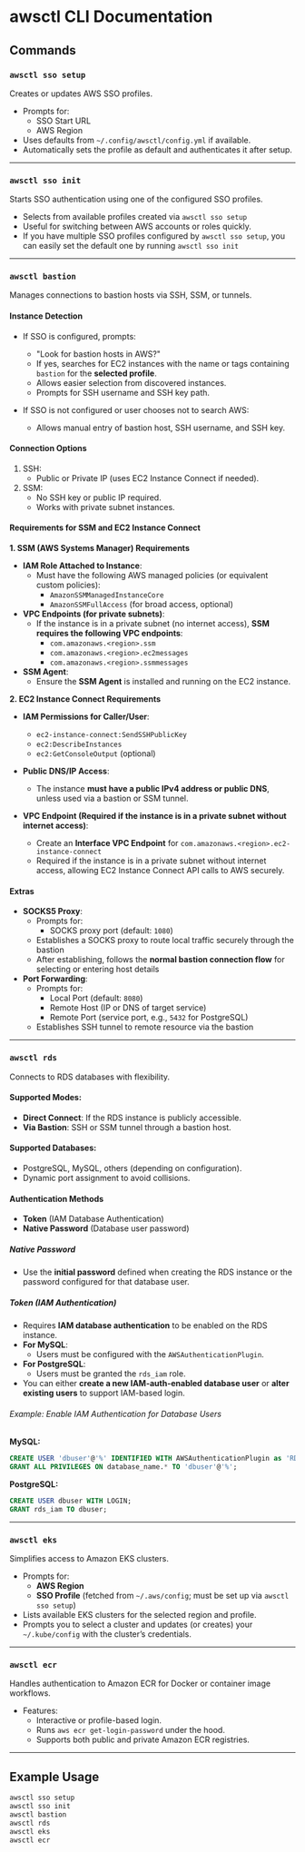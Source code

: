 # awsctl CLI Documentation

## Commands

### `awsctl sso setup`

Creates or updates AWS SSO profiles.

- Prompts for:
  - SSO Start URL
  - AWS Region
- Uses defaults from `~/.config/awsctl/config.yml` if available.
- Automatically sets the profile as default and authenticates it after setup.

---

### `awsctl sso init`

Starts SSO authentication using one of the configured SSO profiles.

- Selects from available profiles created via `awsctl sso setup`
- Useful for switching between AWS accounts or roles quickly.
- If you have multiple SSO profiles configured by `awsctl sso setup`, you can easily set the default one by running `awsctl sso init`

---

### `awsctl bastion`

Manages connections to bastion hosts via SSH, SSM, or tunnels.

#### Instance Detection

- If SSO is configured, prompts:

  - "Look for bastion hosts in AWS?"
  - If yes, searches for EC2 instances with the name or tags containing `bastion` for the **selected profile**.
  - Allows easier selection from discovered instances.
  - Prompts for SSH username and SSH key path.

- If SSO is not configured or user chooses not to search AWS:
  - Allows manual entry of bastion host, SSH username, and SSH key.

#### Connection Options

1. SSH:
   - Public or Private IP (uses EC2 Instance Connect if needed).
2. SSM:
   - No SSH key or public IP required.
   - Works with private subnet instances.

#### Requirements for SSM and EC2 Instance Connect

**1. SSM (AWS Systems Manager) Requirements**

- **IAM Role Attached to Instance**:
  - Must have the following AWS managed policies (or equivalent custom policies):
    - `AmazonSSMManagedInstanceCore`
    - `AmazonSSMFullAccess` (for broad access, optional)
- **VPC Endpoints (for private subnets)**:
  - If the instance is in a private subnet (no internet access), **SSM requires the following VPC endpoints**:
    - `com.amazonaws.<region>.ssm`
    - `com.amazonaws.<region>.ec2messages`
    - `com.amazonaws.<region>.ssmmessages`
- **SSM Agent**:
  - Ensure the **SSM Agent** is installed and running on the EC2 instance.

**2. EC2 Instance Connect Requirements**

- **IAM Permissions for Caller/User**:
  - `ec2-instance-connect:SendSSHPublicKey`
  - `ec2:DescribeInstances`
  - `ec2:GetConsoleOutput` (optional)
- **Public DNS/IP Access**:

  - The instance **must have a public IPv4 address or public DNS**, unless used via a bastion or SSM tunnel.

- **VPC Endpoint (Required if the instance is in a private subnet without internet access)**:
  - Create an **Interface VPC Endpoint** for `com.amazonaws.<region>.ec2-instance-connect`
  - Required if the instance is in a private subnet without internet access, allowing EC2 Instance Connect API calls to AWS securely.

#### Extras

- **SOCKS5 Proxy**:
  - Prompts for:
    - SOCKS proxy port (default: `1080`)
  - Establishes a SOCKS proxy to route local traffic securely through the bastion
  - After establishing, follows the **normal bastion connection flow** for selecting or entering host details
- **Port Forwarding**:
  - Prompts for:
    - Local Port (default: `8080`)
    - Remote Host (IP or DNS of target service)
    - Remote Port (service port, e.g., `5432` for PostgreSQL)
  - Establishes SSH tunnel to remote resource via the bastion

---

### `awsctl rds`

Connects to RDS databases with flexibility.

#### Supported Modes:

- **Direct Connect**: If the RDS instance is publicly accessible.
- **Via Bastion**: SSH or SSM tunnel through a bastion host.

#### Supported Databases:

- PostgreSQL, MySQL, others (depending on configuration).
- Dynamic port assignment to avoid collisions.

#### Authentication Methods

- **Token** (IAM Database Authentication)
- **Native Password** (Database user password)

##### Native Password

- Use the **initial password** defined when creating the RDS instance or the password configured for that database user.

##### Token (IAM Authentication)

- Requires **IAM database authentication** to be enabled on the RDS instance.
- **For MySQL**:
  - Users must be configured with the `AWSAuthenticationPlugin`.
- **For PostgreSQL**:
  - Users must be granted the `rds_iam` role.
- You can either **create a new IAM-auth-enabled database user** or **alter existing users** to support IAM-based login.

###### Example: Enable IAM Authentication for Database Users

**MySQL:**

```sql
CREATE USER 'dbuser'@'%' IDENTIFIED WITH AWSAuthenticationPlugin as 'RDS';
GRANT ALL PRIVILEGES ON database_name.* TO 'dbuser'@'%';
```

**PostgreSQL:**

```sql
CREATE USER dbuser WITH LOGIN;
GRANT rds_iam TO dbuser;
```

---

### `awsctl eks`

Simplifies access to Amazon EKS clusters.

- Prompts for:
  - **AWS Region**
  - **SSO Profile** (fetched from `~/.aws/config`; must be set up via `awsctl sso setup`)
- Lists available EKS clusters for the selected region and profile.
- Prompts you to select a cluster and updates (or creates) your `~/.kube/config` with the cluster’s credentials.

---

### `awsctl ecr`

Handles authentication to Amazon ECR for Docker or container image workflows.

- Features:
  - Interactive or profile-based login.
  - Runs `aws ecr get-login-password` under the hood.
  - Supports both public and private Amazon ECR registries.

---

## Example Usage

```bash
awsctl sso setup
awsctl sso init
awsctl bastion
awsctl rds
awsctl eks
awsctl ecr
```
